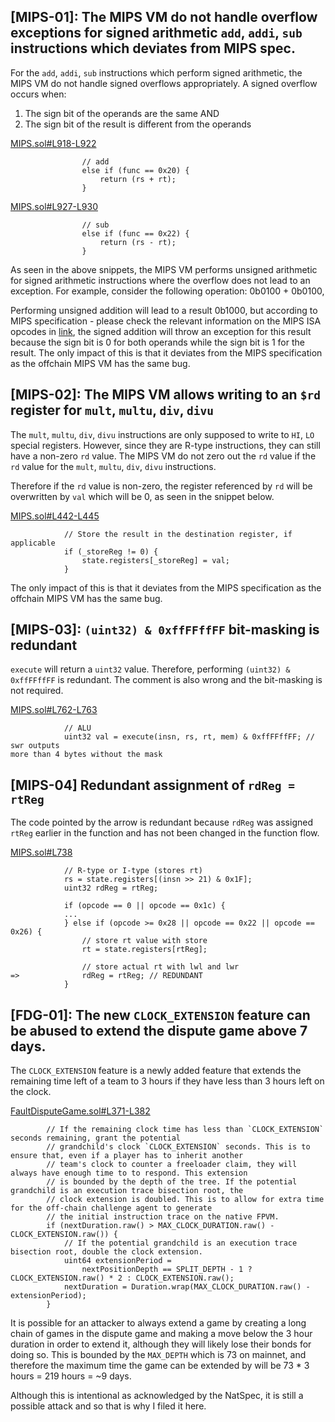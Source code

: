 ## [MIPS-01]: The MIPS VM do not handle overflow exceptions for signed arithmetic `add`, `addi`, `sub` instructions which deviates from MIPS spec.

For the `add`, `addi`, `sub` instructions which perform signed arithmetic, the MIPS  VM do not handle signed overflows appropriately. A signed overflow occurs when:

1) The sign bit of the operands are the same AND
2) The sign bit of the result is different from the operands

[MIPS.sol#L918-L922](https://github.com/code-423n4/2024-07-optimism/blob/main/packages/contracts-bedrock/src/cannon/MIPS.sol#L918-L922)
```solidity
                // add
                else if (func == 0x20) {
                    return (rs + rt);
                }
```
[MIPS.sol#L927-L930](https://github.com/code-423n4/2024-07-optimism/blob/main/packages/contracts-bedrock/src/cannon/MIPS.sol#L927-L930)
```solidity
                // sub
                else if (func == 0x22) {
                    return (rs - rt);
                }
```
As seen in the above snippets, the MIPS VM performs unsigned arithmetic for signed arithmetic instructions where the overflow does not lead to an exception. For example, consider the following operation: 0b0100 + 0b0100,

Performing unsigned addition will lead to a result 0b1000, but according to MIPS specification - please check the relevant information on the MIPS ISA opcodes in [link](https://www.cs.cmu.edu/afs/cs/academic/class/15740-f97/public/doc/mips-isa.pdf), the signed addition will throw an exception for this result because the sign bit is 0 for both operands while the sign bit is 1 for the result. The only impact of this is that it deviates from the MIPS specification as the offchain MIPS VM has the same bug. 

## [MIPS-02]: The MIPS VM allows writing to an `$rd` register for `mult`, `multu`, `div`, `divu`

The `mult`, `multu`, `div`, `divu` instructions are only supposed to write to `HI`, `LO` special registers. However, since they are R-type instructions, they can still have a non-zero `rd` value. The MIPS VM do not zero out the `rd` value if the `rd` value for the `mult`, `multu`, `div`, `divu` instructions.

Therefore if the `rd` value is non-zero, the register referenced by `rd` will be overwritten by `val` which will be 0, as seen in the snippet below.

[MIPS.sol#L442-L445](https://github.com/code-423n4/2024-07-optimism/blob/main/packages/contracts-bedrock/src/cannon/MIPS.sol#L442-L445)
```solidity
            // Store the result in the destination register, if applicable
            if (_storeReg != 0) {
                state.registers[_storeReg] = val;
            }
```

The only impact of this is that it deviates from the MIPS specification as the offchain MIPS VM has the same bug. 

## [MIPS-03]: `(uint32) & 0xffFFffFF` bit-masking is redundant

`execute` will return a `uint32` value. Therefore, performing `(uint32) & 0xffFFffFF` is redundant. The comment is also wrong and the bit-masking is not required.

[MIPS.sol#L762-L763](https://github.com/code-423n4/2024-07-optimism/blob/main/packages/contracts-bedrock/src/cannon/MIPS.sol#L762-L763)
```solidity
            // ALU
            uint32 val = execute(insn, rs, rt, mem) & 0xffFFffFF; // swr outputs 
more than 4 bytes without the mask 
```

## [MIPS-04] Redundant assignment of `rdReg = rtReg` 

The code pointed by the arrow is redundant because `rdReg` was assigned `rtReg` earlier in the function and has not been changed in the function flow.

[MIPS.sol#L738](https://github.com/code-423n4/2024-07-optimism/blob/main/packages/contracts-bedrock/src/cannon/MIPS.sol#L738)
```solidity
            // R-type or I-type (stores rt)
            rs = state.registers[(insn >> 21) & 0x1F];
            uint32 rdReg = rtReg; 

            if (opcode == 0 || opcode == 0x1c) { 
            ...
            } else if (opcode >= 0x28 || opcode == 0x22 || opcode == 0x26) {
                // store rt value with store
                rt = state.registers[rtReg];

                // store actual rt with lwl and lwr
=>              rdReg = rtReg; // REDUNDANT
            }
```

## [FDG-01]: The new `CLOCK_EXTENSION` feature can be abused to extend the dispute game above 7 days.

The `CLOCK_EXTENSION` feature is a newly added feature that extends the remaining time left of a team to 3 hours if they have less than 3 hours left on the clock. 

[FaultDisputeGame.sol#L371-L382](https://github.com/code-423n4/2024-07-optimism/blob/main/packages/contracts-bedrock/src/dispute/FaultDisputeGame.sol#L371-L382)
```solidity
        // If the remaining clock time has less than `CLOCK_EXTENSION` seconds remaining, grant the potential
        // grandchild's clock `CLOCK_EXTENSION` seconds. This is to ensure that, even if a player has to inherit another
        // team's clock to counter a freeloader claim, they will always have enough time to to respond. This extension
        // is bounded by the depth of the tree. If the potential grandchild is an execution trace bisection root, the
        // clock extension is doubled. This is to allow for extra time for the off-chain challenge agent to generate
        // the initial instruction trace on the native FPVM.
        if (nextDuration.raw() > MAX_CLOCK_DURATION.raw() - CLOCK_EXTENSION.raw()) {
            // If the potential grandchild is an execution trace bisection root, double the clock extension.
            uint64 extensionPeriod =
                nextPositionDepth == SPLIT_DEPTH - 1 ? CLOCK_EXTENSION.raw() * 2 : CLOCK_EXTENSION.raw();
            nextDuration = Duration.wrap(MAX_CLOCK_DURATION.raw() - extensionPeriod);
        }
```
It is possible for an attacker to always extend a game by creating a long chain of games in the dispute game and making a move below the 3 hour duration in order to extend it, although they will likely lose their bonds for doing so. This is bounded by the `MAX_DEPTH` which is 73 on mainnet, and therefore the maximum time the game can be extended by will be 73 * 3 hours = 219 hours = ~9 days.

Although this is intentional as acknowledged by the NatSpec, it is still a possible attack and so that is why I filed it here.
